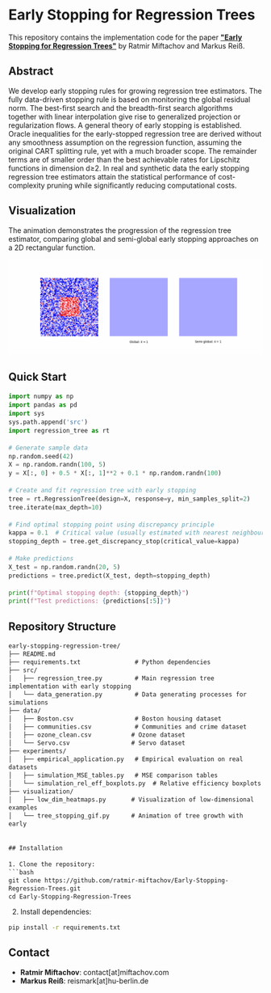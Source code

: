# Early Stopping for Regression Trees

This repository contains the implementation code for the paper [**"Early Stopping for Regression Trees"**](https://arxiv.org/abs/2502.04709) by Ratmir Miftachov and Markus Reiß.

## Abstract

We develop early stopping rules for growing regression tree estimators. The fully data-driven stopping rule is based on monitoring the global residual norm. The best-first search and the breadth-first search algorithms together with linear interpolation give rise to generalized projection or regularization flows. A general theory of early stopping is established. Oracle inequalities for the early-stopped regression tree are derived without any smoothness assumption on the regression function, assuming the original CART splitting rule, yet with a much broader scope. The remainder terms are of smaller order than the best achievable rates for Lipschitz functions in dimension d≥2. In real and synthetic data the early stopping regression tree estimators attain the statistical performance of cost-complexity pruning while significantly reducing computational costs.

## Visualization

The animation demonstrates the progression of the regression tree estimator, comparing global and semi-global early stopping approaches on a 2D rectangular function.

![Tree Growth Animation](visualization/tree_stopping_animation.gif)



## Quick Start

```python
import numpy as np
import pandas as pd
import sys
sys.path.append('src')
import regression_tree as rt

# Generate sample data
np.random.seed(42)
X = np.random.randn(100, 5)
y = X[:, 0] + 0.5 * X[:, 1]**2 + 0.1 * np.random.randn(100)

# Create and fit regression tree with early stopping
tree = rt.RegressionTree(design=X, response=y, min_samples_split=2)
tree.iterate(max_depth=10)

# Find optimal stopping point using discrepancy principle
kappa = 0.1  # Critical value (usually estimated with nearest neighbour estimator)
stopping_depth = tree.get_discrepancy_stop(critical_value=kappa)

# Make predictions
X_test = np.random.randn(20, 5)
predictions = tree.predict(X_test, depth=stopping_depth)

print(f"Optimal stopping depth: {stopping_depth}")
print(f"Test predictions: {predictions[:5]}")
```

## Repository Structure

```
early-stopping-regression-tree/
├── README.md
├── requirements.txt               # Python dependencies
├── src/
│   ├── regression_tree.py         # Main regression tree implementation with early stopping
│   └── data_generation.py         # Data generating processes for simulations
├── data/
│   ├── Boston.csv                 # Boston housing dataset
│   ├── communities.csv            # Communities and crime dataset
│   ├── ozone_clean.csv           # Ozone dataset
│   └── Servo.csv                 # Servo dataset
├── experiments/
│   ├── empirical_application.py   # Empirical evaluation on real datasets
│   ├── simulation_MSE_tables.py   # MSE comparison tables
│   └── simulation_rel_eff_boxplots.py  # Relative efficiency boxplots
├── visualization/
│   ├── low_dim_heatmaps.py       # Visualization of low-dimensional examples
│   └── tree_stopping_gif.py      # Animation of tree growth with early 


## Installation

1. Clone the repository:
```bash
git clone https://github.com/ratmir-miftachov/Early-Stopping-Regression-Trees.git
cd Early-Stopping-Regression-Trees
```

2. Install dependencies:
```bash
pip install -r requirements.txt
```

## Contact

- **Ratmir Miftachov**: contact[at]miftachov.com
- **Markus Reiß**: reismark[at]hu-berlin.de


